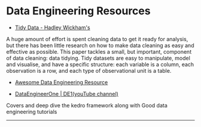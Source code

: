 # Data Engineering Resources

* [Tidy Data - Hadley Wickham's](https://vita.had.co.nz/papers/tidy-data.pdf)

A huge amount of effort is spent cleaning data to get it ready for analysis, but there
has been little research on how to make data cleaning as easy and effective as possible.
This paper tackles a small, but important, component of data cleaning: data tidying.
Tidy datasets are easy to manipulate, model and visualise, and have a specific structure:
each variable is a column, each observation is a row, and each type of observational unit
is a table.

* [Awesome Data Engineering Resource](https://awesomedataengineering.com/)

* [DataEngineerOne | DE1(youTube channel)](https://www.youtube.com/channel/UC-mKLvIP3q-vufrxMtj17FA)

Covers and deep dive the kedro framework along with Good data engineering tutorials
___

